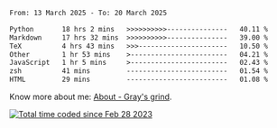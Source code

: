 <!--START_SECTION:waka-->

```txt
From: 13 March 2025 - To: 20 March 2025

Python       18 hrs 2 mins   >>>>>>>>>>---------------   40.11 %
Markdown     17 hrs 32 mins  >>>>>>>>>>---------------   39.00 %
TeX          4 hrs 43 mins   >>>----------------------   10.50 %
Other        1 hr 53 mins    >------------------------   04.21 %
JavaScript   1 hr 5 mins     >------------------------   02.43 %
zsh          41 mins         -------------------------   01.54 %
HTML         29 mins         -------------------------   01.08 %
```

<!--END_SECTION:waka-->

<!-- [![grayxu's github stats](https://github-readme-stats.vercel.app/api?username=grayxu&count_private=true&show_icons=true)](https://github.com/grayxu) -->

Know more about me: [About - Gray's grind](https://www.grayxu.cn/).
<p align="left">
  <a href="https://wakatime.com/@c69eb31e-43a1-463f-8968-c3449e386f57"><img src="https://wakatime.com/badge/user/c69eb31e-43a1-463f-8968-c3449e386f57.svg" title="Total time coded since Feb 28 2023" /></a>
</p>

